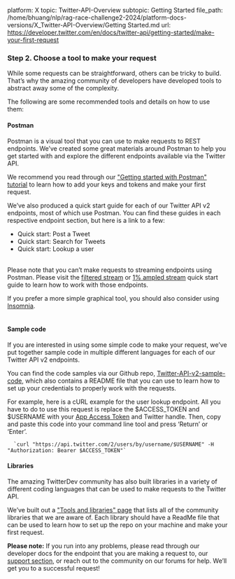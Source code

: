 platform: X
topic: Twitter-API-Overview
subtopic: Getting Started
file_path: /home/bhuang/nlp/rag-race-challenge2-2024/platform-docs-versions/X_Twitter-API-Overview/Getting Started.md
url: https://developer.twitter.com/en/docs/twitter-api/getting-started/make-your-first-request


### Step 2. Choose a tool to make your request

While some requests can be straightforward, others can be tricky to build. That’s why the amazing community of developers have developed tools to abstract away some of the complexity. 

The following are some recommended tools and details on how to use them:

#### Postman

Postman is a visual tool that you can use to make requests to REST endpoints. We’ve created some great materials around Postman to help you get started with and explore the different endpoints available via the Twitter API. 

We recommend you read through our ["Getting started with Postman" tutorial](https://developer.twitter.com/en/docs/tutorials/postman-getting-started) to learn how to add your keys and tokens and make your first request. 

We’ve also produced a quick start guide for each of our Twitter API v2 endpoints, most of which use Postman. You can find these guides in each respective endpoint section, but here is a link to a few:

* Quick start: Post a Tweet
* Quick start: Search for Tweets
* Quick start: Lookup a user  
     

Please note that you can’t make requests to streaming endpoints using Postman. Please visit the [filtered stream](https://developer.twitter.com/en/docs/twitter-api/tweets/filtered-stream/quick-start) or [1% ampled stream](https://developer.twitter.com/en/docs/twitter-api/tweets/volume-streams/quick-start/sampled-stream) quick start guide to learn how to work with those endpoints.

If you prefer a more simple graphical tool, you should also consider using [Insomnia](https://insomnia.rest/).   
 

#### Sample code

If you are interested in using some simple code to make your request, we’ve put together sample code in multiple different languages for each of our Twitter API v2 endpoints. 

You can find the code samples via our Github repo, [Twitter-API-v2-sample-code](https://github.com/twitterdev/Twitter-API-v2-sample-code), which also contains a README file that you can use to learn how to set up your credentials to properly work with the requests. 

For example, here is a cURL example for the user lookup endpoint. All you have to do to use this request is replace the $ACCESS\_TOKEN and $USERNAME with your [App Access Token](https://developer.twitter.com/en/docs/authentication/oauth-2-0/bearer-tokens) and Twitter handle. Then, copy and paste this code into your command line tool and press ‘Return’ or ‘Enter’.

      `curl "https://api.twitter.com/2/users/by/username/$USERNAME" -H "Authorization: Bearer $ACCESS_TOKEN"`
    

#### Libraries

The amazing TwitterDev community has also built libraries in a variety of different coding languages that can be used to make requests to the Twitter API.

We’ve built out a ["Tools and libraries" page](https://developer.twitter.com/en/docs/twitter-api/tools-and-libraries) that lists all of the community libraries that we are aware of. Each library should have a ReadMe file that can be used to learn how to set up the repo on your machine and make your first request.

**Please note:** If you run into any problems, please read through our developer docs for the endpoint that you are making a request to, our [support section](https://developer.twitter.com/en/support), or reach out to the community on our forums for help. We’ll get you to a successful request!